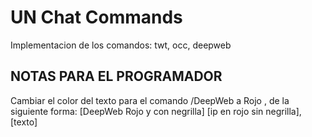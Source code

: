 # UN Chat Commands
Implementacion de los comandos: twt, occ, deepweb

## NOTAS PARA EL PROGRAMADOR
Cambiar el color del texto para el comando /DeepWeb a Rojo , de la siguiente forma:  [DeepWeb Rojo y con negrilla] [ip en rojo sin negrilla], [texto]
